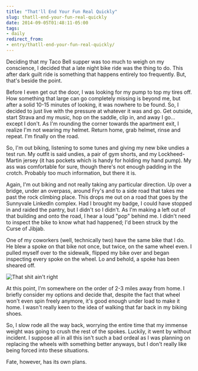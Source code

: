 ```yaml
---
title: "That'll End Your Fun Real Quickly"
slug: thatll-end-your-fun-real-quickly
date: 2014-09-05T01:48:11-05:00
tags:
- daily
redirect_from:
- entry/thatll-end-your-fun-real-quickly/
---
```

Deciding that my Taco Bell supper was too much to weigh on my conscience, I decided that a late night bike ride was the thing to do. This after dark guilt ride is something that happens entirely too frequently. But, that's beside the point.

Before I even get out the door, I was looking for my pump to top my tires off. How something that large can go completely missing is beyond me, but after a solid 10-15 minutes of looking, it was nowhere to be found. So, I decided to just live with the pressure at whatever it was and go. Get outside, start Strava and my music, hop on the saddle, clip in, and away I go... except I don't. As I'm rounding the corner towards the apartment exit, I realize I'm not wearing my helmet. Return home, grab helmet, rinse and repeat. I'm finally on the road.

So, I'm out biking, listening to some tunes and giving my new bike undies a test run. My outfit is said undies, a pair of gym shorts, and my Lockheed-Martin jersey (it has pockets which is handy for holding my hand pump). My ass was comfortable for sure, though there's not enough padding in the crotch. Probably too much information, but there it is.

Again, I'm out biking and not really taking any particular direction. Up over a bridge, under an overpass, around Fry's and to a side road that takes me past the rock climbing place. This drops me out on a road that goes by the Sunnyvale LinkedIn complex. Had I brought my badge, I could have stopped in and raided the pantry, but I didn't so I didn't. As I'm making a left out of that building and onto the road, I hear a loud "pop" behind me. I didn't need to inspect the bike to know what had happened; I'd been struck by the Curse of Jibjab.

One of my coworkers (well, technically two) have the same bike that I do. He blew a spoke on that bike not once, but twice, on the same wheel even. I pulled myself over to the sidewalk, flipped my bike over and began inspecting every spoke on the wheel. Lo and behold, a spoke has been sheared off.

![](http://i.imgur.com/xvn3qf1.jpg "That shit ain't right")

At this point, I'm somewhere on the order of 2-3 miles away from home. I briefly consider my options and decide that, despite the fact that wheel won't even spin freely anymore, it's good enough under load to make it home. I wasn't really keen to the idea of walking that far back in my biking shoes.

So, I slow rode all the way back, worrying the entire time that my immense weight was going to crush the rest of the spokes. Luckily, it went by without incident. I suppose all in all this isn't such a bad ordeal as I was planning on replacing the wheels with something better anyways, but I don't really like being forced into these situations.

Fate, however, has its own plans.
